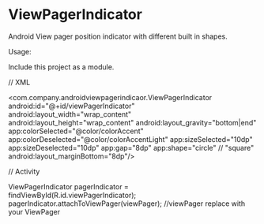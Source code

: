 # ViewPagerIndicator
Android View pager position indicator with different built in shapes.
 

Usage:

Include this project as a module.  

// XML 

<com.company.androidviewpagerindicaor.ViewPagerIndicator
android:id="@+id/viewPagerIndicator"
android:layout_width="wrap_content" 
android:layout_height="wrap_content"
android:layout_gravity="bottom|end" 
app:colorSelected="@color/colorAccent"
app:colorDeselected="@color/colorAccentLight"
app:sizeSelected="10dp"
app:sizeDeselected="10dp"
app:gap="8dp"
app:shape="circle"  // "square"
android:layout_marginBottom="8dp"/>


// Activity

ViewPagerIndicator pagerIndicator = findViewById(R.id.viewPagerIndicator);
pagerIndicator.attachToViewPager(viewPager);  //viewPager replace with your ViewPager
